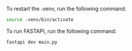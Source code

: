 To restart the .venv, run the following command:
```bash
source .venv/bin/activate
```

To run FASTAPI, run the following command:
```bash
fastapi dev main.py
```
